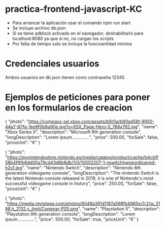 # practica-frontend-javascript-KC
- Para arrancar la aplicación usar el comando npm run start
- Se incluye archivo db.json
- Si se tiene adblock activado en el navegador, deshabilitarlo para  localhost:8080 ya que si no, no cargan los scripts
- Por falta de tiempo solo se incluye la funcioanlidad mínima
# Credenciales usuarios
Ambos usuarios en db.json tienen como contraseña 12345

# Ejemplos de peticiones para poner en los formularios de creacion

{
    "photo": "https://compass-ssl.xbox.com/assets/b9/0a/b90ad58f-9950-44a7-87fa-1ee8f0b6a90e.jpg?n=XSX_Page-Hero-0_768x792.jpg",
    "name": "Xbox Series X",
    "description": "Microsoft 9th generation console",
    "longDescription": "Lorem ipsum..............",
    "price": 500.00,
    "forSale": false,
    "priceUnit": "€"
}


{
    "photo": "https://mynintendostore.nintendo.es/media/catalog/product/cache/b4cb1f58b4f6fb6dd00a79cd43d6b8db/1/0/10002207-1-nswitchhwneonbluered-h2x1.jpg",
    "name": "Nintendo Switch",
    "description": "Nintendo 8th generation videogame console",
    "longDescription": "The nintendo Switch is the latest Nintendo console released in 2019, it is one of Nintendo's most successful videogame console in history",
    "price": 250.00,
    "forSale": false,
    "priceUnit": "€"
}



{
    "photo": "https://media.revistagq.com/photos/6048a391d1187a598fb4965e/3:2/w_3198,h_2132,c_limit/Comprar-PS5.png",
    "name": "Playstation 5",
    "description": "Playstation 9th generation console",
    "longDescription": "Lorem ipsum..............",
    "price": 500.00,
    "forSale": true,
    "priceUnit": "€"
}